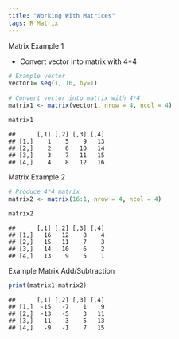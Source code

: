 ```yaml
---
title: "Working With Matrices"
tags: R Matrix
---
```



Matrix Example 1
- Convert vector into matrix with 4*4

``` r
# Example vector
vector1= seq(1, 16, by=1)
 
# Convert vector into matrix with 4*4
matrix1 <- matrix(vector1, nrow = 4, ncol = 4) 

matrix1
```

    ##      [,1] [,2] [,3] [,4]
    ## [1,]    1    5    9   13
    ## [2,]    2    6   10   14
    ## [3,]    3    7   11   15
    ## [4,]    4    8   12   16

Matrix Example 2

``` r
# Produce 4*4 matrix
matrix2 <- matrix(16:1, nrow = 4, ncol = 4) 
 
matrix2
```

    ##      [,1] [,2] [,3] [,4]
    ## [1,]   16   12    8    4
    ## [2,]   15   11    7    3
    ## [3,]   14   10    6    2
    ## [4,]   13    9    5    1

Example Matrix Add/Subtraction

``` r
print(matrix1-matrix2)
```

    ##      [,1] [,2] [,3] [,4]
    ## [1,]  -15   -7    1    9
    ## [2,]  -13   -5    3   11
    ## [3,]  -11   -3    5   13
    ## [4,]   -9   -1    7   15
